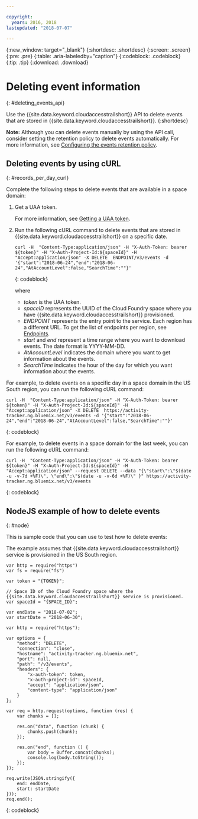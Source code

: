 ```yaml
---

copyright:
  years: 2016, 2018
lastupdated: "2018-07-07"

---
```


{:new_window: target="_blank"}
{:shortdesc: .shortdesc}
{:screen: .screen}
{:pre: .pre}
{:table: .aria-labeledby="caption"}
{:codeblock: .codeblock}
{:tip: .tip}
{:download: .download}



# Deleting event information
{: #deleting_events_api}

Use the {{site.data.keyword.cloudaccesstrailshort}} API to delete events that are stored in {{site.data.keyword.cloudaccesstrailshort}}.
{:shortdesc}

**Note:** Although you can delete events manually by using the API call, consider setting the retention policy to delete events automatically. For more information, see [Configuring the events retention policy](/docs/services/cloud-activity-tracker/how-to?topic=cloud-activity-tracker-configuring_retention_policy#configuring_retention_policy).

## Deleting events by using cURL
{: #records_per_day_curl}

Complete the following steps to delete events that are available in a space domain:

1. Get a UAA token.

    For more information, see [Getting a UAA token](/docs/services/cloud-activity-tracker/reference?topic=cloud-activity-tracker-auth_uaa#auth_uaa).

2. Run the following cURL command to delete events that are stored in {{site.data.keyword.cloudaccesstrailshort}} on a specific date.

    ```
    curl -H  "Content-Type:application/json" -H "X-Auth-Token: bearer ${token}" -H "X-Auth-Project-Id:${spaceId}" -H "Accept:application/json" -X DELETE  ENDPOINT/v3/events -d '{"start":"2018-06-24","end":"2018-06-24","AtAccountLevel":false,"SearchTime":""}'
    ```
    {: codeblock}

    where

    * *token* is the UAA token.
    * *spaceID* represents the UUID of the Cloud Foundry space where you have {{site.data.keyword.cloudaccesstrailshort}} provisioned.
    * *ENDPOINT* represents the entry point to the service. Each region has a different URL. To get the list of endpoints per region, see [Endpoints](/docs/services/cloud-activity-tracker/reference?topic=cloud-activity-tracker-ref_endpoints#api_endpoints).
    * *start* and *end* represent a time range where you want to download events. The date format is YYYY-MM-DD. 
    * *AtAccountLevel* indicates the domain where you want to get information about the events.
    * *SearchTime* indicates the hour of the day for which you want information about the events.


For example, to delete events on a specific day in a space domain in the US South region, you can run the following cURL command:

```
curl -H  "Content-Type:application/json" -H "X-Auth-Token: bearer ${token}" -H "X-Auth-Project-Id:${spaceId}" -H "Accept:application/json" -X DELETE  https://activity-tracker.ng.bluemix.net/v3/events -d '{"start":"2018-06-24","end":"2018-06-24","AtAccountLevel":false,"SearchTime":""}'
```
{: codeblock}

For example, to delete events in  a space domain for the last week, you can run the following cURL command:

```
curl -H  "Content-Type:application/json" -H "X-Auth-Token: bearer ${token}" -H "X-Auth-Project-Id:${spaceId}" -H "Accept:application/json" --request DELETE --data "{\"start\":\"$(date -u -v-7d +%F)\", \"end\":\"$(date -u -v-6d +%F)\" }" https://activity-tracker.ng.bluemix.net/v3/events
```
{: codeblock}


## NodeJS example of how to delete events
{: #node}

This is sample code that you can use to test how to delete events:

The example assumes that {{site.data.keyword.cloudaccesstrailshort}} service is provisioned in the US South region. 

```
var http = require("https")
var fs = require("fs")

var token = "{TOKEN}";

// Space ID of the Cloud Foundry space where the {{site.data.keyword.cloudaccesstrailshort}} service is provisioned.
var spaceId = "{SPACE_ID}";

var endDate = "2018-07-02";
var startDate = "2018-06-30";

var http = require("https");

var options = {
    "method": "DELETE",
    "connection": "close",
    "hostname": "activity-tracker.ng.bluemix.net",
    "port": null,
    "path": "/v3/events",
    "headers": {
        "x-auth-token": token,
        "x-auth-project-id": spaceId,
        "accept": "application/json",
        "content-type": "application/json"
    }
};

var req = http.request(options, function (res) {
    var chunks = [];

    res.on("data", function (chunk) {
        chunks.push(chunk);
    });

    res.on("end", function () {
        var body = Buffer.concat(chunks);
        console.log(body.toString());
    });
});

req.write(JSON.stringify({
    end: endDate,
    start: startDate
}));
req.end();
```
{: codeblock}